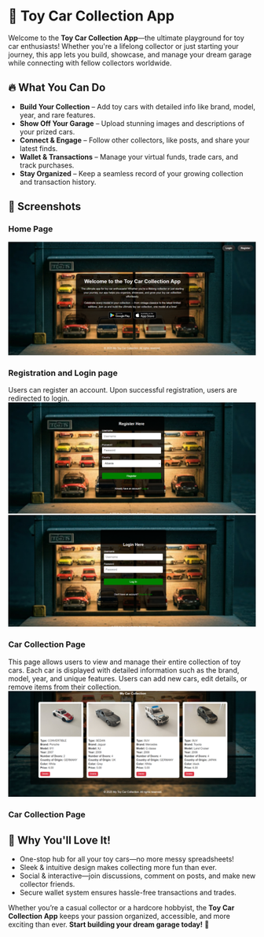 # 🚗 Toy Car Collection App

Welcome to the **Toy Car Collection App**—the ultimate playground for toy car enthusiasts! Whether you're a lifelong collector or just starting your journey, this app lets you build, showcase, and manage your dream garage while connecting with fellow collectors worldwide.

## 🔥 What You Can Do

- **Build Your Collection** – Add toy cars with detailed info like brand, model, year, and rare features.
- **Show Off Your Garage** – Upload stunning images and descriptions of your prized cars.
- **Connect & Engage** – Follow other collectors, like posts, and share your latest finds.
- **Wallet & Transactions** – Manage your virtual funds, trade cars, and track purchases.
- **Stay Organized** – Keep a seamless record of your growing collection and transaction history.

## 📸 Screenshots

### Home Page  
![Home Page](app-screenshots/home-page.png)

### Registration and Login page
Users can register an account.
Upon successful registration, users are redirected to login.
![Register Page](app-screenshots/register-page.png)
![Login Page](app-screenshots/login-page.png)

### Car Collection Page  
This page allows users to view and manage their entire collection of toy cars. Each car is displayed with detailed information such as the brand, model, year, and unique features. Users can add new cars, edit details, or remove items from their collection.
![Car Collection](app-screenshots/car-collection.png)

### Car Collection Page  


## 🌟 Why You'll Love It!

- One-stop hub for all your toy cars—no more messy spreadsheets!
- Sleek & intuitive design makes collecting more fun than ever.
- Social & interactive—join discussions, comment on posts, and make new collector friends.
- Secure wallet system ensures hassle-free transactions and trades.

Whether you’re a casual collector or a hardcore hobbyist, the **Toy Car Collection App** keeps your passion organized, accessible, and more exciting than ever. **Start building your dream garage today!** 🚀
